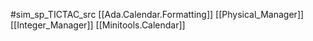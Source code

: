 #sim_sp_TICTAC_src
[[Ada.Calendar.Formatting]]
[[Physical_Manager]]
[[Integer_Manager]]
[[Minitools.Calendar]]
